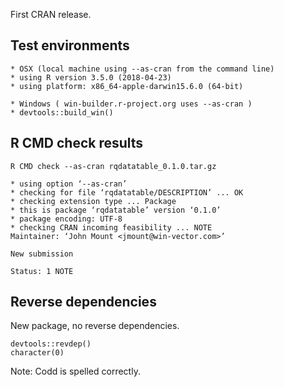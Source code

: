 
First CRAN release.

## Test environments

    * OSX (local machine using --as-cran from the command line)
    * using R version 3.5.0 (2018-04-23)
    * using platform: x86_64-apple-darwin15.6.0 (64-bit)
   
    * Windows ( win-builder.r-project.org uses --as-cran )
    * devtools::build_win()


## R CMD check results

    R CMD check --as-cran rqdatatable_0.1.0.tar.gz 

    * using option ‘--as-cran’
    * checking for file ‘rqdatatable/DESCRIPTION’ ... OK
    * checking extension type ... Package
    * this is package ‘rqdatatable’ version ‘0.1.0’
    * package encoding: UTF-8
    * checking CRAN incoming feasibility ... NOTE
    Maintainer: ‘John Mount <jmount@win-vector.com>’

    New submission

    Status: 1 NOTE


## Reverse dependencies

New package, no reverse dependencies.

    devtools::revdep()
    character(0)


Note: Codd is spelled correctly.

